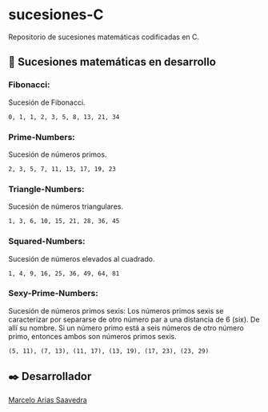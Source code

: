 # sucesiones-C
Repositorio de sucesiones matemáticas codificadas en C.

## 📓 Sucesiones matemáticas en desarrollo

### Fibonacci:
Sucesión de Fibonacci.
```
0, 1, 1, 2, 3, 5, 8, 13, 21, 34
```

### Prime-Numbers:
Sucesión de números primos.
```
2, 3, 5, 7, 11, 13, 17, 19, 23
```

### Triangle-Numbers:
Sucesión de números triangulares.
```
1, 3, 6, 10, 15, 21, 28, 36, 45
```

### Squared-Numbers:
Sucesión de números elevados al cuadrado.
```
1, 4, 9, 16, 25, 36, 49, 64, 81
```

### Sexy-Prime-Numbers:
Sucesión de números primos sexis: Los números primos sexis se caracterizar por separarse de otro número par a una distancia de 6 (six). De allí su nombre. Si un número primo está a seis números de otro número primo, entonces ambos son números primos sexis.
```
(5, 11), (7, 13), (11, 17), (13, 19), (17, 23), (23, 29)
```

## ✒️ Desarrollador
[Marcelo Arias Saavedra](https://360macky.blogspot.com/)
